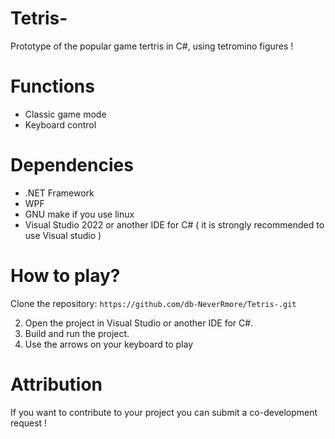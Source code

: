# Tetris-
Prototype of the popular game tertris in C#, using tetromino figures !

# Functions
- Classic game mode
- Keyboard control

# Dependencies
- .NET Framework 
- WPF
- GNU make  if you use linux 
- Visual Studio 2022 or another IDE for C# ( it is strongly recommended to use Visual studio )

# How to play?
Clone the repository:
    ```
  https://github.com/db-NeverRmore/Tetris-.git
    ```
    
2. Open the project in Visual Studio or another IDE for C#.
3. Build and run the project.
4. Use the arrows on your keyboard to play 

# Attribution
If you want to contribute to your project you can submit a co-development request !
